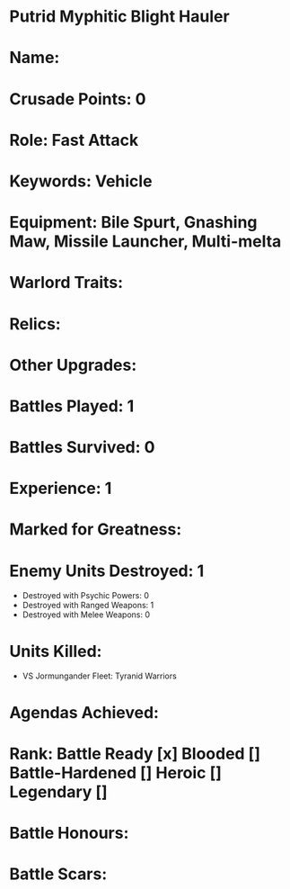 # Putrid Myphitic Blight Hauler

# Name: 
# Crusade Points: 0
# Role: Fast Attack
# Keywords: Vehicle
# Equipment: Bile Spurt, Gnashing Maw, Missile Launcher, Multi-melta
# Warlord Traits:
# Relics:
# Other Upgrades:

# Battles Played: 1
# Battles Survived: 0
# Experience: 1
# Marked for Greatness:
# Enemy Units Destroyed: 1  
  * Destroyed with Psychic Powers: 0 
  * Destroyed with Ranged Weapons: 1
  * Destroyed with Melee Weapons: 0
# Units Killed: 
  * VS Jormungander Fleet: Tyranid Warriors
# Agendas Achieved:

# Rank: Battle Ready [x] Blooded [] Battle-Hardened [] Heroic [] Legendary []

# Battle Honours: 
# Battle Scars:

